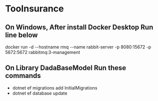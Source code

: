 # TooInsurance

## On Windows, After install Docker Desktop Run line below
docker run -d --hostname rmq --name rabbit-server -p 8080:15672 -p 5672:5672 rabbitmq:3-management

## On Library DadaBaseModel Run these commands
 - dotnet ef migrations add InitialMigrations
 - dotnet ef database update
